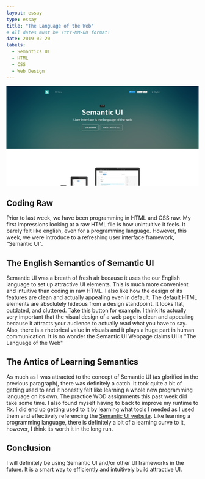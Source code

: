 ```yaml
---
layout: essay
type: essay
title: "The Language of the Web"
# All dates must be YYYY-MM-DD format!
date: 2019-02-20
labels:
  - Semantics UI
  - HTML
  - CSS
  - Web Design
---
```


<p class="aligncenter">
    <img src="../images/semantic-ui-homepage.png" width="700px" />
</p>

## Coding Raw

Prior to last week, we have been programming in HTML and CSS raw. My first impressions looking at a raw HTML file is how unintuitive it feels. It barely felt like english, even for a programming language. However, this week, we were introduce to a refreshing user interface framework, "Semantic UI".

## The English Semantics of Semantic UI

Semantic UI was a breath of fresh air because it uses the our English language to set up attractive UI elements. This is much more convenient and intuitive than coding in raw HTML. I also like how the design of its features are clean and actually appealing even in default. The default HTML elements are absolutely hideous from a design standpoint. It looks flat, outdated, and cluttered. Take this button for example. I think its actually very important that the visual design of a web page is clean and appealing because it attracts your audience to actually read what you have to say. Also, there is a rhetorical value in visuals and it plays a huge part in human communication. It is no wonder the Semantic UI Webpage claims UI is "The Language of the Web"

## The Antics of Learning Semantics

As much as I was attracted to the concept of Semantic UI (as glorified in the previous paragraph), there was definitely a catch. It took quite a bit of getting used to and it honestly felt like learning a whole new programming language on its own. The practice WOD assignments this past week did take some time. I also found myself having to back to improve my runtime to Rx. I did end up getting used to it by learning what tools I needed as I used them and effectively referencing the <a href="https://semantic-ui.com/">Semantic UI website</a>. Like learning a programming language, there is definitely a bit of a learning curve to it, however, I think its worth it in the long run. 

## Conclusion

I will definitely be using Semantic UI and/or other UI frameworks in the future. It is a smart way to efficiently and intuitively build attractive UI.
